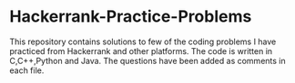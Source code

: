 # Hackerrank-Practice-Problems
This repository contains solutions to few of the coding problems I have practiced from Hackerrank and other platforms.
The code is written in C,C++,Python and Java.
The questions have been added as comments in each file.
